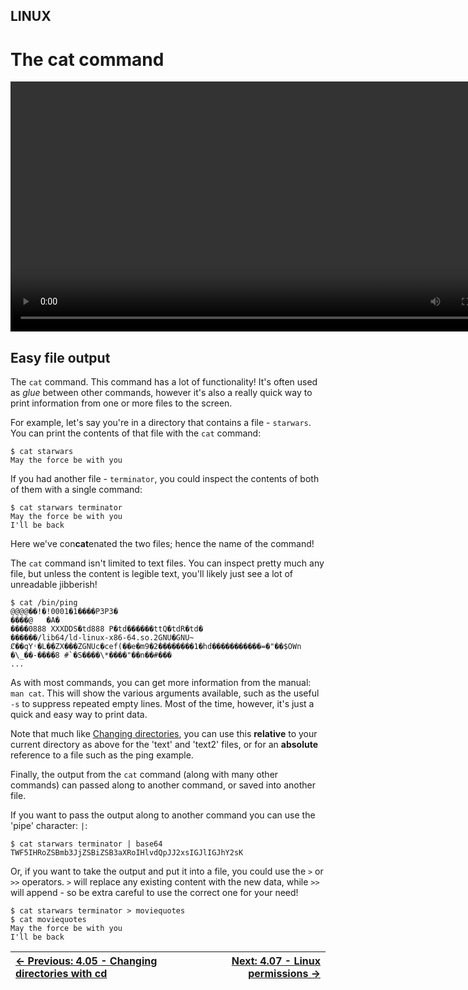 ## LINUX

# The cat command

<div align="center">
  <video src="https://github.com/alphyos/CyberStart-2023/assets/108233076/65d0858c-8eab-430b-8eda-f11d116c8b84" width="800" />
</div>

## Easy file output

The `cat` command. This command has a lot of functionality! It's often used as *glue* between other commands, however it's also a really quick way to print information from one or more files to the screen.

For example, let's say you're in a directory that contains a file - `starwars`. You can print the contents of that file with the `cat` command:

```console
$ cat starwars
May the force be with you
```

If you had another file - `terminator`, you could inspect the contents of both of them with a single command:

```console
$ cat starwars terminator
May the force be with you
I'll be back
```

Here we've con**cat**enated the two files; hence the name of the command!

The `cat` command isn't limited to text files. You can
inspect pretty much any file, but unless the content is legible text,
you'll likely just see a lot of unreadable jibberish!

```console
$ cat /bin/ping
@@@@��!�!0001�1����P3P3�
����@   �A�
����0888 XXXDDS�td888 P�td������ttQ�tdR�td�
������/lib64/ld-linux-x86-64.so.2GNU�GNU~ Ȼ��qY˓�L��ZX���ZGNUc�cef(��e�m9�2��������1�hd�����������=�"��$OWn
�\_��-����8 #`�S����\*����"��n��#���
...
```

As with most commands, you can get more information from the manual: `man cat`. This will show the various arguments available, such as the useful `-s` to suppress repeated empty lines. Most of the time, however, it's just a quick and easy way to print data.

Note that much like [Changing directories](ChangingDirectoriesWithCd4.5.md), you can use this **relative** to your current directory as above for the 'text' and 'text2' files, or for an **absolute** reference to a file such as the ping example.

Finally, the output from the `cat` command (along with many other commands) can passed along to another command, or saved into another file.

If you want to pass the output along to another command you can use the 'pipe' character: `|`:

```console
$ cat starwars terminator | base64
TWF5IHRoZSBmb3JjZSBiZSB3aXRoIHlvdQpJJ2xsIGJlIGJhY2sK
```

Or, if you want to take the output and put it into a file, you could use the `>` or `>>` operators. `>` will replace any existing content with the new data, while `>>` will append - so be extra careful to use the correct one for your need!

```console
$ cat starwars terminator > moviequotes
$ cat moviequotes
May the force be with you
I'll be back
```

<div align="center">

[← Previous: 4.05 - Changing directories with cd](ChangingDirectoriesWithCd4.5.md) | [Next: 4.07 - Linux permissions →](LinuxPermissions4.7.md)
:-|-:
